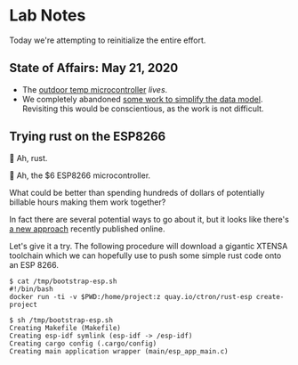 # Lab Notes

Today we're attempting to reinitialize the entire effort.

## State of Affairs: May 21, 2020

- The [outdoor temp microcontroller](https://github.com/Terkwood/prawnalith/tree/unstable/microcontrollers/area_dht11_esp8266) _lives_.
- We completely abandoned [some work to simplify the data model](https://github.com/Terkwood/prawnalith/pull/98).  Revisiting this would be conscientious, as the work is not difficult.

## Trying rust on the ESP8266

🦀 Ah, rust.  

💸 Ah, the $6 ESP8266 microcontroller.

What could be better than spending hundreds of dollars of potentially billable hours making them work together?

In fact there are several potential ways to go about it, but it looks like there's [a new approach](https://github.com/Terkwood/prawnalith/issues/120) recently published online.

Let's give it a try.  The following procedure will download a gigantic XTENSA toolchain which we can hopefully use to push some
simple rust code onto an ESP 8266.

```text
$ cat /tmp/bootstrap-esp.sh
#!/bin/bash
docker run -ti -v $PWD:/home/project:z quay.io/ctron/rust-esp create-project

$ sh /tmp/bootstrap-esp.sh
Creating Makefile (Makefile)
Creating esp-idf symlink (esp-idf -> /esp-idf)
Creating cargo config (.cargo/config)
Creating main application wrapper (main/esp_app_main.c)
```